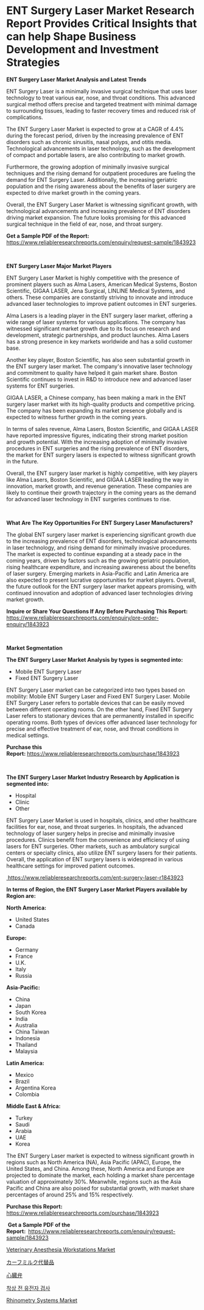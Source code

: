 <p><h1>ENT Surgery Laser Market Research Report Provides Critical Insights that can help Shape Business Development and Investment Strategies</h1></p><p><strong>ENT Surgery Laser Market Analysis and Latest Trends</strong></p>
<p><p>ENT Surgery Laser is a minimally invasive surgical technique that uses laser technology to treat various ear, nose, and throat conditions. This advanced surgical method offers precise and targeted treatment with minimal damage to surrounding tissues, leading to faster recovery times and reduced risk of complications.</p><p>The ENT Surgery Laser Market is expected to grow at a CAGR of 4.4% during the forecast period, driven by the increasing prevalence of ENT disorders such as chronic sinusitis, nasal polyps, and otitis media. Technological advancements in laser technology, such as the development of compact and portable lasers, are also contributing to market growth.</p><p>Furthermore, the growing adoption of minimally invasive surgical techniques and the rising demand for outpatient procedures are fueling the demand for ENT Surgery Laser. Additionally, the increasing geriatric population and the rising awareness about the benefits of laser surgery are expected to drive market growth in the coming years.</p><p>Overall, the ENT Surgery Laser Market is witnessing significant growth, with technological advancements and increasing prevalence of ENT disorders driving market expansion. The future looks promising for this advanced surgical technique in the field of ear, nose, and throat surgery.</p></p>
<p><strong>Get a Sample PDF of the Report:&nbsp;</strong> <a href="https://www.reliableresearchreports.com/enquiry/request-sample/1843923">https://www.reliableresearchreports.com/enquiry/request-sample/1843923</a></p>
<p>&nbsp;</p>
<p><strong>ENT Surgery Laser Major Market Players</strong></p>
<p><p>ENT Surgery Laser Market is highly competitive with the presence of prominent players such as Alma Lasers, American Medical Systems, Boston Scientific, GIGAA LASER, Jena Surgical, LINLINE Medical Systems, and others. These companies are constantly striving to innovate and introduce advanced laser technologies to improve patient outcomes in ENT surgeries.</p><p>Alma Lasers is a leading player in the ENT surgery laser market, offering a wide range of laser systems for various applications. The company has witnessed significant market growth due to its focus on research and development, strategic partnerships, and product launches. Alma Lasers has a strong presence in key markets worldwide and has a solid customer base.</p><p>Another key player, Boston Scientific, has also seen substantial growth in the ENT surgery laser market. The company's innovative laser technology and commitment to quality have helped it gain market share. Boston Scientific continues to invest in R&D to introduce new and advanced laser systems for ENT surgeries.</p><p>GIGAA LASER, a Chinese company, has been making a mark in the ENT surgery laser market with its high-quality products and competitive pricing. The company has been expanding its market presence globally and is expected to witness further growth in the coming years.</p><p>In terms of sales revenue, Alma Lasers, Boston Scientific, and GIGAA LASER have reported impressive figures, indicating their strong market position and growth potential. With the increasing adoption of minimally invasive procedures in ENT surgeries and the rising prevalence of ENT disorders, the market for ENT surgery lasers is expected to witness significant growth in the future.</p><p>Overall, the ENT surgery laser market is highly competitive, with key players like Alma Lasers, Boston Scientific, and GIGAA LASER leading the way in innovation, market growth, and revenue generation. These companies are likely to continue their growth trajectory in the coming years as the demand for advanced laser technology in ENT surgeries continues to rise.</p></p>
<p>&nbsp;</p>
<p><strong>What Are The Key Opportunities For ENT Surgery Laser Manufacturers?</strong></p>
<p><p>The global ENT surgery laser market is experiencing significant growth due to the increasing prevalence of ENT disorders, technological advancements in laser technology, and rising demand for minimally invasive procedures. The market is expected to continue expanding at a steady pace in the coming years, driven by factors such as the growing geriatric population, rising healthcare expenditure, and increasing awareness about the benefits of laser surgery. Emerging markets in Asia-Pacific and Latin America are also expected to present lucrative opportunities for market players. Overall, the future outlook for the ENT surgery laser market appears promising, with continued innovation and adoption of advanced laser technologies driving market growth.</p></p>
<p><strong>Inquire or Share Your Questions If Any Before Purchasing This Report:</strong> <a href="https://www.reliableresearchreports.com/enquiry/pre-order-enquiry/1843923">https://www.reliableresearchreports.com/enquiry/pre-order-enquiry/1843923</a></p>
<p>&nbsp;</p>
<p><strong>Market Segmentation</strong></p>
<p><strong>The ENT Surgery Laser Market Analysis by types is segmented into:</strong></p>
<p><ul><li>Mobile ENT Surgery Laser</li><li>Fixed ENT Surgery Laser</li></ul></p>
<p><p>ENT Surgery Laser market can be categorized into two types based on mobility: Mobile ENT Surgery Laser and Fixed ENT Surgery Laser. Mobile ENT Surgery Laser refers to portable devices that can be easily moved between different operating rooms. On the other hand, Fixed ENT Surgery Laser refers to stationary devices that are permanently installed in specific operating rooms. Both types of devices offer advanced laser technology for precise and effective treatment of ear, nose, and throat conditions in medical settings.</p></p>
<p><strong>Purchase this Report:&nbsp;</strong><a href="https://www.reliableresearchreports.com/purchase/1843923">https://www.reliableresearchreports.com/purchase/1843923</a></p>
<p>&nbsp;</p>
<p><strong>The ENT Surgery Laser Market Industry Research by Application is segmented into:</strong></p>
<p><ul><li>Hospital</li><li>Clinic</li><li>Other</li></ul></p>
<p><p>ENT Surgery Laser Market is used in hospitals, clinics, and other healthcare facilities for ear, nose, and throat surgeries. In hospitals, the advanced technology of laser surgery helps in precise and minimally invasive procedures. Clinics benefit from the convenience and efficiency of using lasers for ENT surgeries. Other markets, such as ambulatory surgical centers or specialty clinics, also utilize ENT surgery lasers for their patients. Overall, the application of ENT surgery lasers is widespread in various healthcare settings for improved patient outcomes.</p></p>
<p><a href="https://www.reliableresearchreports.com/ent-surgery-laser-r1843923">&nbsp;https://www.reliableresearchreports.com/ent-surgery-laser-r1843923</a></p>
<p><strong>In terms of Region, the ENT Surgery Laser Market Players available by Region are:</strong></p>
<p>
    <p> <strong> North America: </strong>
        <ul>
            <li>United States</li>
            <li>Canada</li>
        </ul>
        </p> 
    <p> <strong> Europe: </strong>
        <ul>
            <li>Germany</li>
            <li>France</li>
            <li>U.K.</li>
            <li>Italy</li>
            <li>Russia</li>
        </ul>
        </p> 
    <p> <strong> Asia-Pacific: </strong>
        <ul>
            <li>China</li>
            <li>Japan</li>
            <li>South Korea</li>
            <li>India</li>
            <li>Australia</li>
            <li>China Taiwan</li>
            <li>Indonesia</li>
            <li>Thailand</li>
            <li>Malaysia</li>
        </ul>
        </p> 
    <p> <strong> Latin America: </strong>
        <ul>
            <li>Mexico</li>
            <li>Brazil</li>
            <li>Argentina Korea</li>
            <li>Colombia</li>
        </ul>
        </p> 
    <p> <strong> Middle East & Africa: </strong>
        <ul>
            <li>Turkey</li>
            <li>Saudi</li>
            <li>Arabia</li>
            <li>UAE</li>
            <li>Korea</li>
        </ul>
    </p>
    </p>
<p><p>The ENT Surgery Laser market is expected to witness significant growth in regions such as North America (NA), Asia Pacific (APAC), Europe, the United States, and China. Among these, North America and Europe are projected to dominate the market, each holding a market share percentage valuation of approximately 30%. Meanwhile, regions such as the Asia Pacific and China are also poised for substantial growth, with market share percentages of around 25% and 15% respectively.</p></p>
<p><strong>Purchase this Report: </strong><a href="https://www.reliableresearchreports.com/purchase/1843923">https://www.reliableresearchreports.com/purchase/1843923</a></p>
<p>&nbsp;<strong>Get a Sample PDF of the Report:&nbsp;&nbsp;</strong><a href="https://www.reliableresearchreports.com/enquiry/request-sample/1843923">https://www.reliableresearchreports.com/enquiry/request-sample/1843923</a></p>
<p><strong></strong></p>
<p><p><a href="https://github.com/Sarissaschmalingtr6fz2739/Market-Research-Report-List-2/blob/main/veterinary-anesthesia-workstations-market.md">Veterinary Anesthesia Workstations Market</a></p><p><a href="https://github.com/EthanMorar2011/Market-Research-Report-List-1/blob/main/763706851983.md">カーフミルク代替品</a></p><p><a href="https://github.com/dzy793153605/Market-Research-Report-List-2/blob/main/149659151982.md">心臓弁</a></p><p><a href="https://github.com/wallacBahrtyinger567686/Market-Research-Report-List-1/blob/main/688279347343.md">착상 전 유전자 검사</a></p><p><a href="https://github.com/RyleeBauch2023/Market-Research-Report-List-1/blob/main/rhinometry-systems-market.md">Rhinometry Systems Market</a></p></p>